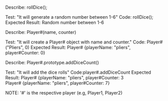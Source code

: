 Describe: rollDice();

Test: "It will generate a random number between 1-6"
Code: rollDice();
Expected Result: Random number between 1-6

Describe: Player#(name, counter)

Test: "It will create a Player# object with name and counter."
Code: Player#("Pliers", 0)
Expected Result:
Player# {playerName: "pliers", player#Counter: 0}

Describe: Player#.prototype.addDiceCount()

Test: "It will add the dice rolls"
Code:player#.addDiceCount
Expected Result:
Player# {playerName: "pliers", player#Counter: 3
Player# {playerName: "pliers", player#Counter: 7}

NOTE: '#' is the respective player (e.g, Player1, Player2)
